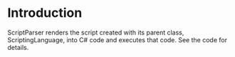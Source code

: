 # Introduction #

ScriptParser renders the script created with its parent class, ScriptingLanguage, into C# code and executes that code.
See the code for details.